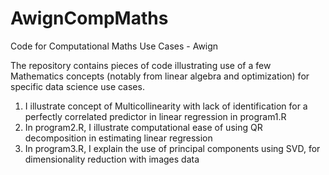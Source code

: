 # AwignCompMaths
Code for Computational Maths Use Cases - Awign

The repository contains pieces of code illustrating use of a few Mathematics concepts (notably from linear algebra and optimization) for specific data science use cases.

1. I illustrate concept of Multicollinearity with lack of identification for a perfectly correlated predictor in linear regression in program1.R
2. In program2.R, I illustrate computational ease of using QR decomposition in estimating linear regression
3. In program3.R, I explain the use of principal components using SVD, for dimensionality reduction with images data
